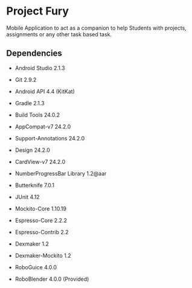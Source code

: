 # Project Fury
Mobile Application to act as a companion to help Students with projects, assignments or any other task based task.

## Dependencies
* Android Studio 2.1.3
* Git 2.9.2
* Android API 4.4 (KitKat)
* Gradle 2.1.3
* Build Tools 24.0.2
* AppCompat-v7 24.2.0
* Support-Annotations 24.2.0
* Design 24.2.0
* CardView-v7 24.2.0
* NumberProgressBar Library 1.2@aar
* Butterknife 7.0.1
* JUnit 4.12
* Mockito-Core 1.10.19
* Espresso-Core 2.2.2
* Espresso-Contrib 2.2
* Dexmaker 1.2
* Dexmaker-Mockito 1.2


* RoboGuice 4.0.0
* RoboBlender 4.0.0 (Provided)
